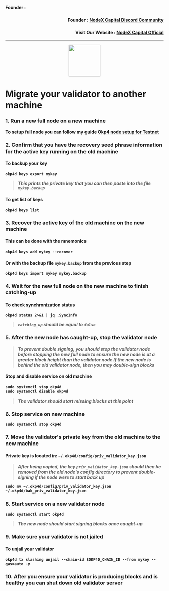 <strong><p style="font-size:14px" align="left">Founder :
<h3><p style="font-size:14px" align="right">Founder :
<a href="https://discord.gg/nodexcapital" target="_blank">NodeX Capital Discord Community</a></p></h3>
<h3><p style="font-size:14px" align="right">Visit Our Website :
<a href="https://discord.gg/nodexcapital" target="_blank">NodeX Capital Official</a></p></h3>
<hr>

<p align="center">
  <img height="100" height="auto" src="https://user-images.githubusercontent.com/44331529/197152847-749c938c-c385-4698-bfa5-3f159297f391.png">
</p>

# Migrate your validator to another machine

### 1. Run a new full node on a new machine
To setup full node you can follow my guide [Okp4 node setup for Testnet](https://github.com/nodexcapital/testnet/blob/main/okp4/README.md)

### 2. Confirm that you have the recovery seed phrase information for the active key running on the old machine

#### To backup your key
```
okp4d keys export mykey
```
> _This prints the private key that you can then paste into the file `mykey.backup`_

#### To get list of keys
```
okp4d keys list
```

### 3. Recover the active key of the old machine on the new machine

#### This can be done with the mnemonics
```
okp4d keys add mykey --recover
```

#### Or with the backup file `mykey.backup` from the previous step
```
okp4d keys import mykey mykey.backup
```

### 4. Wait for the new full node on the new machine to finish catching-up

#### To check synchronization status
```
okp4d status 2>&1 | jq .SyncInfo
```
> _`catching_up` should be equal to `false`_

### 5. After the new node has caught-up, stop the validator node

> _To prevent double signing, you should stop the validator node before stopping the new full node to ensure the new node is at a greater block height than the validator node_
> _If the new node is behind the old validator node, then you may double-sign blocks_

#### Stop and disable service on old machine
```
sudo systemctl stop okp4d
sudo systemctl disable okp4d
```
> _The validator should start missing blocks at this point_

### 6. Stop service on new machine
```
sudo systemctl stop okp4d
```

### 7. Move the validator's private key from the old machine to the new machine
#### Private key is located in: `~/.okp4d/config/priv_validator_key.json`

> _After being copied, the key `priv_validator_key.json` should then be removed from the old node's config directory to prevent double-signing if the node were to start back up_
```
sudo mv ~/.okp4d/config/priv_validator_key.json ~/.okp4d/bak_priv_validator_key.json
```

### 8. Start service on a new validator node
```
sudo systemctl start okp4d
```
> _The new node should start signing blocks once caught-up_

### 9. Make sure your validator is not jailed
#### To unjail your validator
```
okp4d tx slashing unjail --chain-id $OKP4D_CHAIN_ID --from mykey --gas=auto -y
```

### 10. After you ensure your validator is producing blocks and is healthy you can shut down old validator server
